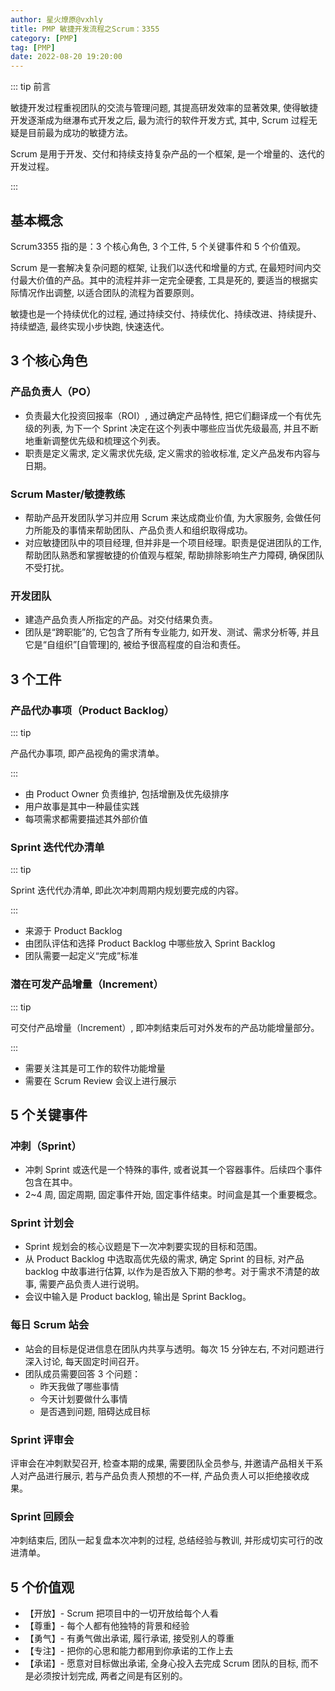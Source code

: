 ```yaml
---
author: 星火燎原@vxhly
title: PMP 敏捷开发流程之Scrum：3355
category: [PMP]
tag: [PMP]
date: 2022-08-20 19:20:00
---
```


::: tip 前言

敏捷开发过程重视团队的交流与管理问题, 其提高研发效率的显著效果, 使得敏捷开发逐渐成为继瀑布式开发之后, 最为流行的软件开发方式, 其中, Scrum 过程无疑是目前最为成功的敏捷方法。

Scrum 是用于开发、交付和持续支持复杂产品的一个框架, 是一个增量的、迭代的开发过程。

:::

<!-- more -->

## 基本概念

Scrum3355 指的是：3 个核心角色, 3 个工件, 5 个关键事件和 5 个价值观。

Scrum 是一套解决复杂问题的框架, 让我们以迭代和增量的方式, 在最短时间内交付最大价值的产品。其中的流程并非一定完全硬套, 工具是死的, 要适当的根据实际情况作出调整, 以适合团队的流程为首要原则。

敏捷也是一个持续优化的过程, 通过持续交付、持续优化、持续改进、持续提升、持续塑造, 最终实现小步快跑, 快速迭代。

## 3 个核心角色

### 产品负责人（PO）

- 负责最大化投资回报率（ROI）, 通过确定产品特性, 把它们翻译成一个有优先级的列表, 为下一个 Sprint 决定在这个列表中哪些应当优先级最高, 并且不断地重新调整优先级和梳理这个列表。
- 职责是定义需求, 定义需求优先级, 定义需求的验收标准, 定义产品发布内容与日期。

### Scrum Master/敏捷教练

- 帮助产品开发团队学习并应用 Scrum 来达成商业价值, 为大家服务, 会做任何力所能及的事情来帮助团队、产品负责人和组织取得成功。
- 对应敏捷团队中的项目经理, 但并非是一个项目经理。职责是促进团队的工作, 帮助团队熟悉和掌握敏捷的价值观与框架, 帮助排除影响生产力障碍, 确保团队不受打扰。

### 开发团队

- 建造产品负责人所指定的产品。对交付结果负责。
- 团队是“跨职能”的, 它包含了所有专业能力, 如开发、测试、需求分析等, 并且它是“自组织”[自管理]的, 被给予很高程度的自治和责任。

## 3 个工件

### 产品代办事项（Product BackIog）

::: tip

产品代办事项, 即产品视角的需求清单。

:::

- 由 Product Owner 负责维护, 包括增删及优先级排序
- 用户故事是其中一种最佳实践
- 每项需求都需要描述其外部价值

### Sprint 迭代代办清单

::: tip

Sprint 迭代代办清单, 即此次冲刺周期内规划要完成的内容。

:::

- 来源于 Product Backlog
- 由团队评估和选择 Product BackIog 中哪些放入 Sprint BackIog
- 团队需要一起定义“完成”标准

### 潜在可发产品增量（Increment）

::: tip

可交付产品增量（Increment）, 即冲刺结束后可对外发布的产品功能增量部分。

:::

- 需要关注其是可工作的软件功能增量
- 需要在 Scrum Review 会议上进行展示

## 5 个关键事件

### 冲刺（Sprint）

- 冲刺 Sprint 或迭代是一个特殊的事件, 或者说其一个容器事件。后续四个事件包含在其中。
- 2~4 周, 固定周期, 固定事件开始, 固定事件结束。时间盒是其一个重要概念。

### Sprint 计划会

- Sprint 规划会的核心议题是下一次冲刺要实现的目标和范围。
- 从 Product Backlog 中选取高优先级的需求, 确定 Sprint 的目标, 对产品 backIog 中故事进行估算, 以作为是否放入下期的参考。对于需求不清楚的故事, 需要产品负责人进行说明。
- 会议中输入是 Product backIog, 输出是 Sprint BackIog。

### 每日 Scrum 站会

- 站会的目标是促进信息在团队内共享与透明。每次 15 分钟左右, 不对问题进行深入讨论, 每天固定时间召开。
- 团队成员需要回答 3 个问题：
  - 昨天我做了哪些事情
  - 今天计划要做什么事情
  - 是否遇到问题, 阻碍达成目标

### Sprint 评审会

评审会在冲刺默契召开, 检查本期的成果, 需要团队全员参与, 并邀请产品相关干系人对产品进行展示, 若与产品负责人预想的不一样, 产品负责人可以拒绝接收成果。

### Sprint 回顾会

冲刺结束后, 团队一起复盘本次冲刺的过程, 总结经验与教训, 并形成切实可行的改进清单。

## 5 个价值观

- 【开放】- Scrum 把项目中的一切开放给每个人看
- 【尊重】- 每个人都有他独特的背景和经验
- 【勇气】- 有勇气做出承诺, 履行承诺, 接受别人的尊重
- 【专注】- 把你的心思和能力都用到你承诺的工作上去
- 【承诺】- 愿意对目标做出承诺, 全身心投入去完成 Scrum 团队的目标, 而不是必须按计划完成, 两者之间是有区别的。
